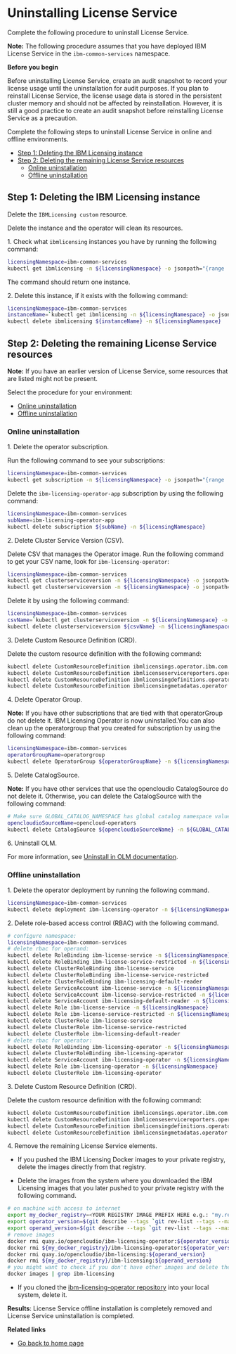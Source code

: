 # Uninstalling License Service

Complete the following procedure to uninstall License Service.

**Note:** The following procedure assumes that you have deployed IBM License Service in the `ibm-common-services` namespace.

<b>Before you begin</b>

Before uninstalling License Service, create an audit snapshot to record your license usage until the uninstallation for audit purposes.
If you plan to reinstall License Service, the license usage data is stored in the persistent cluster memory and should not be affected by reinstallation. However, it is still a good practice to create an audit snapshot before reinstalling License Service as a precaution.

Complete the following steps to uninstall License Service in online and offline environments.

- [Step 1: Deleting the IBM Licensing instance](#step-1-deleting-the-ibm-licensing-instance)
- [Step 2: Deleting the remaining License Service resources](#step-2-deleting-the-remaining-license-service-resources)
  - [Online uninstallation](#online-uninstallation)
  - [Offline uninstallation](#offline-uninstallation)

## Step 1: Deleting the IBM Licensing instance

Delete the `IBMLicensing custom` resource.

Delete the instance and the operator will clean its resources.

1\. Check what `ibmlicensing` instances you have by running the following command:

```bash
licensingNamespace=ibm-common-services
kubectl get ibmlicensing -n ${licensingNamespace} -o jsonpath="{range .items[*]}{.metadata.name}{'\n'}"
```

The command should return one instance.

2\. Delete this instance, if it exists with the following command:

```bash
licensingNamespace=ibm-common-services
instanceName=`kubectl get ibmlicensing -n ${licensingNamespace} -o jsonpath="{range .items[*]}{.metadata.name}{'\n'}"`
kubectl delete ibmlicensing ${instanceName} -n ${licensingNamespace}
```

## Step 2: Deleting the remaining License Service resources

**Note:** If you have an earlier version of License Service, some resources that are listed might not be present.

Select the procedure for your environment:

- [Online uninstallation](#online-uninstallation)
- [Offline uninstallation](#offline-uninstallation)

### Online uninstallation

1\. Delete the operator subscription.

Run the following command to see your subscriptions:

```bash
licensingNamespace=ibm-common-services
kubectl get subscription -n ${licensingNamespace} -o jsonpath="{range .items[*]}{.metadata.name}{'\n'}"
```

Delete the `ibm-licensing-operator-app` subscription by using the following command:

```bash
licensingNamespace=ibm-common-services
subName=ibm-licensing-operator-app
kubectl delete subscription ${subName} -n ${licensingNamespace}
```

2\. Delete Cluster Service Version (CSV).

Delete CSV that manages the Operator image.
Run the following command to get your CSV name, look for `ibm-licensing-operator`:

```bash
licensingNamespace=ibm-common-services
kubectl get clusterserviceversion -n ${licensingNamespace} -o jsonpath="{range .items[*]}{.metadata.name}{'\n'}"
kubectl get clusterserviceversion -n ${licensingNamespace} -o jsonpath="{range .items[*]}{.metadata.name}{'\n'}" | grep ibm-licensing-operator
```

Delete it by using the following command:

```bash
licensingNamespace=ibm-common-services
csvName=`kubectl get clusterserviceversion -n ${licensingNamespace} -o jsonpath="{range .items[*]}{.metadata.name}{'\n'}" | grep ibm-licensing-operator`
kubectl delete clusterserviceversion ${csvName} -n ${licensingNamespace}
```

3\. Delete Custom Resource Definition (CRD).

Delete the custom resource definition with the following command:

```bash
kubectl delete CustomResourceDefinition ibmlicensings.operator.ibm.com
kubectl delete CustomResourceDefinition ibmlicenseservicereporters.operator.ibm.com
kubectl delete CustomResourceDefinition ibmlicensingdefinitions.operator.ibm.com
kubectl delete CustomResourceDefinition ibmlicensingmetadatas.operator.ibm.com
```

4\. Delete Operator Group.

**Note:** If you have other subscriptions that are tied with that operatorGroup do not delete it.
IBM Licensing Operator is now uninstalled.You can also clean up the operatorgroup that you created for subscription by using the following command:

```bash
licensingNamespace=ibm-common-services
operatorGroupName=operatorgroup
kubectl delete OperatorGroup ${operatorGroupName} -n ${licensingNamespace}
```

5\. Delete CatalogSource.

**Note:** If you have other services that use the opencloudio CatalogSource do not delete it.
Otherwise, you can delete the CatalogSource with the following command:

```bash
# Make sure GLOBAL_CATALOG_NAMESPACE has global catalog namespace value.
opencloudioSourceName=opencloud-operators
kubectl delete CatalogSource ${opencloudioSourceName} -n ${GLOBAL_CATALOG_NAMESPACE}
```

6\. Uninstall OLM.

For more information, see [Uninstall in OLM documentation](https://github.com/operator-framework/operator-lifecycle-manager/blob/master/doc/install/install.md#uninstall).

### Offline uninstallation

1\. Delete the operator deployment by running the following command.

```bash
licensingNamespace=ibm-common-services
kubectl delete deployment ibm-licensing-operator -n ${licensingNamespace}
```

2\. Delete role-based access control (RBAC) with the following command.

```bash
# configure namespace:
licensingNamespace=ibm-common-services
# delete rbac for operand:
kubectl delete RoleBinding ibm-license-service -n ${licensingNamespace}
kubectl delete RoleBinding ibm-license-service-restricted -n ${licensingNamespace}
kubectl delete ClusterRoleBinding ibm-license-service
kubectl delete ClusterRoleBinding ibm-license-service-restricted
kubectl delete ClusterRoleBinding ibm-licensing-default-reader
kubectl delete ServiceAccount ibm-license-service -n ${licensingNamespace}
kubectl delete ServiceAccount ibm-license-service-restricted -n ${licensingNamespace}
kubectl delete ServiceAccount ibm-licensing-default-reader -n ${licensingNamespace}
kubectl delete Role ibm-license-service -n ${licensingNamespace}
kubectl delete Role ibm-license-service-restricted -n ${licensingNamespace}
kubectl delete ClusterRole ibm-license-service
kubectl delete ClusterRole ibm-license-service-restricted
kubectl delete ClusterRole ibm-licensing-default-reader
# delete rbac for operator:
kubectl delete RoleBinding ibm-licensing-operator -n ${licensingNamespace}
kubectl delete ClusterRoleBinding ibm-licensing-operator
kubectl delete ServiceAccount ibm-licensing-operator -n ${licensingNamespace}
kubectl delete Role ibm-licensing-operator -n ${licensingNamespace}
kubectl delete ClusterRole ibm-licensing-operator
```

3\. Delete Custom Resource Definition (CRD).

Delete the custom resource definition with the following command:

```bash
kubectl delete CustomResourceDefinition ibmlicensings.operator.ibm.com
kubectl delete CustomResourceDefinition ibmlicenseservicereporters.operator.ibm.com
kubectl delete CustomResourceDefinition ibmlicensingdefinitions.operator.ibm.com
kubectl delete CustomResourceDefinition ibmlicensingmetadatas.operator.ibm.com
```

4\. Remove the remaining License Service elements.

- If you pushed the IBM Licensing Docker images to your private registry, delete the images directly from that registry.

- Delete the images from the system where you downloaded the IBM Licensing images that you later pushed to your private registry with the following command.

```bash
# on machine with access to internet
export my_docker_registry=<YOUR REGISTRY IMAGE PREFIX HERE e.g.: "my.registry:5000" or "quay.io/opencloudio">
export operator_version=$(git describe --tags `git rev-list --tags --max-count=1` | tr -d v)
export operand_version=$(git describe --tags `git rev-list --tags --max-count=1` | tr -d v)
# remove images
docker rmi quay.io/opencloudio/ibm-licensing-operator:${operator_version}
docker rmi ${my_docker_registry}/ibm-licensing-operator:${operator_version}
docker rmi quay.io/opencloudio/ibm-licensing:${operand_version}
docker rmi ${my_docker_registry}/ibm-licensing:${operand_version}
# you might want to check if you don't have other images and delete them as well:
docker images | grep ibm-licensing
```

- If you cloned the [ibm-licensing-operator repository](https://github.com/IBM/ibm-licensing-operator) into your local system, delete it.

**Results**: License Service offline installation is completely removed and License Service uninstallation is completed.

<b>Related links</b>

- [Go back to home page](../License_Service_main.md#documentation)
